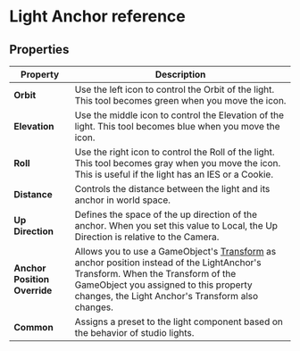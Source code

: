 # Light Anchor reference

## Properties

| **Property**                 | **Description**                                              |
| ---------------------------- | ------------------------------------------------------------ |
| **Orbit**                    | Use the left icon to control the Orbit of the light. This tool becomes green when you move the icon. |
| **Elevation**                | Use the middle icon to control the Elevation of the light. This tool becomes blue when you move the icon. |
| **Roll**                     | Use the right icon to control the Roll of the light. This tool becomes gray when you move the icon. This is useful if the light has an IES or a Cookie. |
| **Distance**                 | Controls the distance between the light and its anchor in world space. |
| **Up Direction**             | Defines the space of the up direction of the anchor. When you set this value to Local, the Up Direction is relative to the Camera. |
| **Anchor Position Override** | Allows you to use a GameObject's [Transform](https://docs.unity3d.com/ScriptReference/Transform.html) as anchor position instead of the LightAnchor's Transform. When the Transform of the GameObject you assigned to this property changes, the Light Anchor's Transform also changes. |
| **Common**                   | Assigns a preset to the light component based on the behavior of studio lights. |
